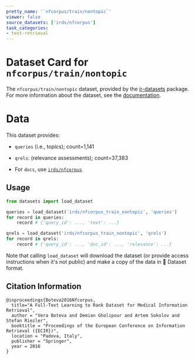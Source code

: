 ```yaml
---
pretty_name: '`nfcorpus/train/nontopic`'
viewer: false
source_datasets: ['irds/nfcorpus']
task_categories:
- text-retrieval
---
```


# Dataset Card for `nfcorpus/train/nontopic`

The `nfcorpus/train/nontopic` dataset, provided by the [ir-datasets](https://ir-datasets.com/) package.
For more information about the dataset, see the [documentation](https://ir-datasets.com/nfcorpus#nfcorpus/train/nontopic).

# Data

This dataset provides:
 - `queries` (i.e., topics); count=1,141
 - `qrels`: (relevance assessments); count=37,383

 - For `docs`, use [`irds/nfcorpus`](https://huggingface.co/datasets/irds/nfcorpus)

## Usage

```python
from datasets import load_dataset

queries = load_dataset('irds/nfcorpus_train_nontopic', 'queries')
for record in queries:
    record # {'query_id': ..., 'text': ...}

qrels = load_dataset('irds/nfcorpus_train_nontopic', 'qrels')
for record in qrels:
    record # {'query_id': ..., 'doc_id': ..., 'relevance': ...}

```

Note that calling `load_dataset` will download the dataset (or provide access instructions when it's not public) and make a copy of the
data in 🤗 Dataset format.

## Citation Information

```
@inproceedings{Boteva2016Nfcorpus,
  title="A Full-Text Learning to Rank Dataset for Medical Information Retrieval",
  author = "Vera Boteva and Demian Gholipour and Artem Sokolov and Stefan Riezler",
  booktitle = "Proceedings of the European Conference on Information Retrieval ({ECIR})",
  location = "Padova, Italy",
  publisher = "Springer",
  year = 2016
}
```
